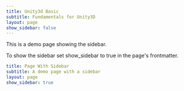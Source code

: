 ```yaml
---
title: Unity3d Basic
subtitle: Fundamentals for Unity3D
layout: page
show_sidebar: false
---
```


This is a demo page showing the sidebar.

To show the sidebar set show_sidebar to true in the page's frontmatter.

```yml
title: Page With Sidebar
subtitle: A demo page with a sidebar
layout: page
show_sidebar: true
```
